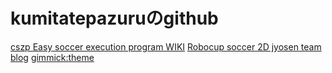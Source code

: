 # kumitatepazuruのgithub
[cszp Easy soccer execution program WIKI](/cszp/jp/#!index.md)
[Robocup soccer 2D jyosen team blog](./jyo_sen/#!index.md)
[gimmick:theme](flatly)
